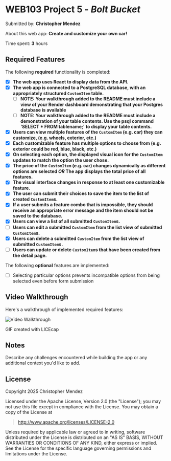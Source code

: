 # WEB103 Project 5 - _Bolt Bucket_

Submitted by: **Christopher Mendez**

About this web app: **Create and customize your own car!**

Time spent: **3** hours

## Required Features

The following **required** functionality is completed:

<!-- Make sure to check off completed functionality below -->

- [x] **The web app uses React to display data from the API.**
- [x] **The web app is connected to a PostgreSQL database, with an appropriately structured `CustomItem` table.**
  - [ ] **NOTE: Your walkthrough added to the README must include a view of your Render dashboard demonstrating that your Postgres database is available**
  - [ ] **NOTE: Your walkthrough added to the README must include a demonstration of your table contents. Use the psql command 'SELECT \* FROM tablename;' to display your table contents.**
- [x] **Users can view **multiple** features of the `CustomItem` (e.g. car) they can customize, (e.g. wheels, exterior, etc.)**
- [x] **Each customizable feature has multiple options to choose from (e.g. exterior could be red, blue, black, etc.)**
- [x] **On selecting each option, the displayed visual icon for the `CustomItem` updates to match the option the user chose.**
- [x] **The price of the `CustomItem` (e.g. car) changes dynamically as different options are selected _OR_ The app displays the total price of all features.**
- [x] **The visual interface changes in response to at least one customizable feature.**
- [x] **The user can submit their choices to save the item to the list of created `CustomItem`s.**
- [x] **If a user submits a feature combo that is impossible, they should receive an appropriate error message and the item should not be saved to the database.**
- [x] **Users can view a list of all submitted `CustomItem`s.**
- [ ] **Users can edit a submitted `CustomItem` from the list view of submitted `CustomItem`s.**
- [x] **Users can delete a submitted `CustomItem` from the list view of submitted `CustomItem`s.**
- [ ] **Users can update or delete `CustomItem`s that have been created from the detail page.**

The following **optional** features are implemented:

- [ ] Selecting particular options prevents incompatible options from being selected even before form submission

## Video Walkthrough

Here's a walkthrough of implemented required features:

<img src='http://i.imgur.com/link/to/your/gif/file.gif' title='Video Walkthrough' width='' alt='Video Walkthrough' />

GIF created with LICEcap

## Notes

Describe any challenges encountered while building the app or any additional context you'd like to add.

## License

Copyright 2025 Christopher Mendez

Licensed under the Apache License, Version 2.0 (the "License"); you may not use this file except in compliance with the License. You may obtain a copy of the License at

> http://www.apache.org/licenses/LICENSE-2.0

Unless required by applicable law or agreed to in writing, software distributed under the License is distributed on an "AS IS" BASIS, WITHOUT WARRANTIES OR CONDITIONS OF ANY KIND, either express or implied. See the License for the specific language governing permissions and limitations under the License.
